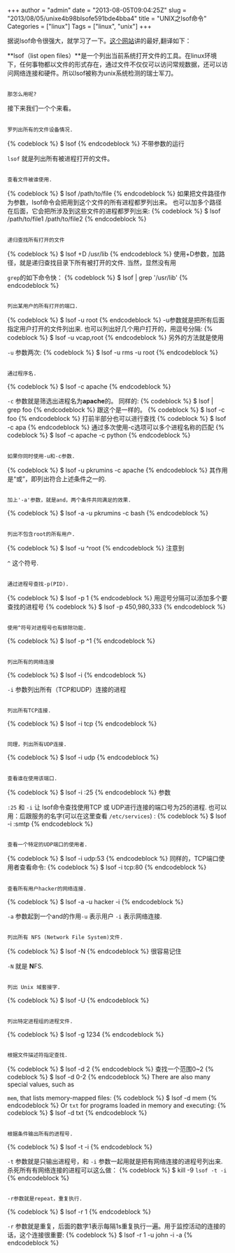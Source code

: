 +++
author = "admin"
date = "2013-08-05T09:04:25Z"
slug = "2013/08/05/unixe4b98blsofe591bde4bba4"
title = "UNIX之lsof命令"
Categories = ["linux"]
Tags = ["linux", "unix"]
+++


  据说lsof命令很强大，就学习了一下。[这个网站](http://www.catonmat.net/blog/unix-utilities-lsof/)讲的最好,翻译如下：














  **lsof（list open files）**是一个列出当前系统打开文件的工具。在linux环境下，任何事物都以文件的形式存在，通过文件不仅仅可以访问常规数据，还可以访问网络连接和硬件。所以lsof被称为unix系统检测的瑞士军刀。


















<!-- more -->




  

## 
    那怎么用呢?
  

接下来我们一个个来看。 
  
  

## 
    罗列出所有的文件设备情况.
  


{% codeblock %}
$ lsof
{% endcodeblock %}
 不带参数的运行 
  
  `lsof` 就是列出所有被进程打开的文件。 

## 
    查看文件被谁使用.
  


{% codeblock %}
$ lsof /path/to/file
{% endcodeblock %}
 如果把文件路径作为参数，lsof命令会把用到这个文件的所有进程都罗列出来。 也可以加多个路径在后面，它会把所涉及到这些文件的进程都罗列出来: 
{% codeblock %}
$ lsof /path/to/file1 /path/to/file2
{% endcodeblock %}
 
  


  

## 
    递归查找所有打开的文件
  


{% codeblock %}
$ lsof +D /usr/lib
{% endcodeblock %}
 使用+D参数，加路径，就是递归查找目录下所有被打开的文件. 当然，显然没有用 
  
  `grep`的如下命令快： 
{% codeblock %}
$ lsof | grep '/usr/lib'
{% endcodeblock %}
 

## 
    列出某用户的所有打开的端口.
  


{% codeblock %}
$ lsof -u root
{% endcodeblock %}
 -u参数就是把所有后面指定用户打开的文件列出来. 也可以列出好几个用户打开的，用逗号分隔: 
{% codeblock %}
$ lsof -u vcap,root
{% endcodeblock %}
 另外的方法就是使用 
  
  `-u` 参数两次: 
{% codeblock %}
$ lsof -u rms -u root
{% endcodeblock %}
 

## 
    通过程序名.
  


{% codeblock %}
$ lsof -c apache
{% endcodeblock %}
 
  
  `-c` 参数就是筛选出进程名为**apache**的。 同样的: 
{% codeblock %}
$ lsof | grep foo
{% endcodeblock %}
 跟这个是一样的。 
{% codeblock %}
$ lsof -c foo
{% endcodeblock %}
 打前半部分也可以进行查找 
{% codeblock %}
$ lsof -c apa
{% endcodeblock %}
 通过多次使用-c选项可以多个进程名称的匹配 
{% codeblock %}
$ lsof -c apache -c python
{% endcodeblock %}
 

## 
    如果你同时使用-u和-c参数.
  


{% codeblock %}
$ lsof -u pkrumins -c apache
{% endcodeblock %}
 其作用是“或”，即列出符合上述条件之一的. 
  
  

## 
    加上'-a'参数，就是and，两个条件共同满足的效果.
  


{% codeblock %}
$ lsof -a -u pkrumins -c bash
{% endcodeblock %}
 
  
  

## 
    列出不包含root的所有用户.
  


{% codeblock %}
$ lsof -u ^root
{% endcodeblock %}
 注意到 
  
  `^` 这个符号. 

## 
    通过进程号查找-p(PID).
  


{% codeblock %}
$ lsof -p 1
{% endcodeblock %}
 用逗号分隔可以添加多个要查找的进程号 
{% codeblock %}
$ lsof -p 450,980,333
{% endcodeblock %}
 
  
  

## 
    使用^符号对进程号也有排除功能.
  


{% codeblock %}
$ lsof -p ^1
{% endcodeblock %}
 
  
  

## 
    列出所有的网络连接
  


{% codeblock %}
$ lsof -i
{% endcodeblock %}
 
  
  `-i` 参数列出所有（TCP和UDP）连接的进程 

## 
    列出所有TCP连接.
  


{% codeblock %}
$ lsof -i tcp
{% endcodeblock %}
 
  
  

## 
    同理，列出所有UDP连接.
  


{% codeblock %}
$ lsof -i udp
{% endcodeblock %}
 
  
  

## 
    查看谁在使用该端口.
  


{% codeblock %}
$ lsof -i :25
{% endcodeblock %}
 参数 
  
  `:25` 和 `-i` 让 lsof命令查找使用TCP 或 UDP进行连接的端口号为25的进程. 也可以用：后跟服务的名字(可以在这里查看 `/etc/services`) : 
{% codeblock %}
$ lsof -i :smtp
{% endcodeblock %}
 

## 
    查看一个特定的UDP端口的使用者.
  


{% codeblock %}
$ lsof -i udp:53
{% endcodeblock %}
 同样的，TCP端口使用者查看命令: 
{% codeblock %}
$ lsof -i tcp:80
{% endcodeblock %}
 
  
  

## 
    查看所有用户hacker的网络连接.
  


{% codeblock %}
$ lsof -a -u hacker -i
{% endcodeblock %}
 
  
  `-a` 参数起到一个and的作用`-u` 表示用户 `-i` 表示网络连接. 

## 
    列出所有 NFS (Network File System)文件.
  


{% codeblock %}
$ lsof -N
{% endcodeblock %}
 很容易记住 
  
  `-N` 就是 **N**FS. 

## 
    列出 Unix 域套接字.
  


{% codeblock %}
$ lsof -U
{% endcodeblock %}
 
  
  

## 
    列出特定进程组的进程文件.
  


{% codeblock %}
$ lsof -g 1234
{% endcodeblock %}
 
  
  

## 
    根据文件描述符指定查找.
  


{% codeblock %}
$ lsof -d 2
{% endcodeblock %}
 查找一个范围0~2 
{% codeblock %}
$ lsof -d 0-2
{% endcodeblock %}
 There are also many special values, such as 
  
  `mem`, that lists memory-mapped files: 
{% codeblock %}
$ lsof -d mem
{% endcodeblock %}
 Or `txt` for programs loaded in memory and executing: 
{% codeblock %}
$ lsof -d txt
{% endcodeblock %}
 

## 
    根据条件输出所有的进程号.
  


{% codeblock %}
$ lsof -t -i
{% endcodeblock %}
 
  
  `-t` 参数就是只输出进程号，和 `-i` 参数一起用就是把有网络连接的进程号列出来. 杀死所有有网络连接的进程可以这么做： 
{% codeblock %}
$ kill -9 `lsof -t -i`
{% endcodeblock %}
 

## 
    -r参数就是repeat，重复执行.
  


{% codeblock %}
$ lsof -r 1
{% endcodeblock %}
 
  
  `-r` 参数就是重复，后面的数字1表示每隔1s重复执行一遍。用于监控活动的连接的话，这个连接很重要: 
{% codeblock %}
$ lsof -r 1 -u john -i -a
{% endcodeblock %}





